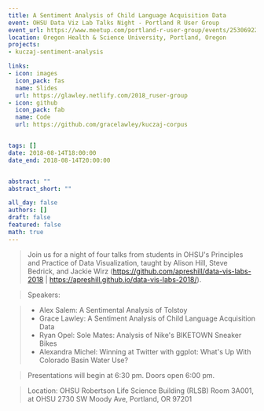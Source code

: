 ```yaml
---
title: A Sentiment Analysis of Child Language Acquisition Data
event: OHSU Data Viz Lab Talks Night - Portland R User Group
event_url: https://www.meetup.com/portland-r-user-group/events/253069227/
location: Oregon Health & Science University, Portland, Oregon
projects:
- kuczaj-sentiment-analysis

links:
- icon: images
  icon_pack: fas
  name: Slides
  url: https://glawley.netlify.com/2018_ruser-group
- icon: github
  icon_pack: fab
  name: Code
  url: https://github.com/gracelawley/kuczaj-corpus


tags: []
date: 2018-08-14T18:00:00
date_end: 2018-08-14T20:00:00


abstract: ""
abstract_short: ""

all_day: false
authors: []
draft: false
featured: false
math: true
---
```


>Join us for a night of four talks from students in OHSU's Principles and Practice of Data Visualization, taught by Alison Hill, Steve Bedrick, and Jackie Wirz (https://github.com/apreshill/data-vis-labs-2018 | https://apreshill.github.io/data-vis-labs-2018/).

>Speakers:

>- Alex Salem: A Sentimental Analysis of Tolstoy
>- Grace Lawley: A Sentiment Analysis of Child Language Acquisition Data
>- Ryan Opel: Sole Mates: Analysis of Nike's BIKETOWN Sneaker Bikes
>- Alexandra Michel: Winning at Twitter with ggplot: What's Up With Colorado Basin Water Use?

>Presentations will begin at 6:30 pm. Doors open 6:00 pm.

>Location: OHSU Robertson Life Science Building (RLSB) Room 3A001, at OHSU 2730 SW Moody Ave, Portland, OR 97201